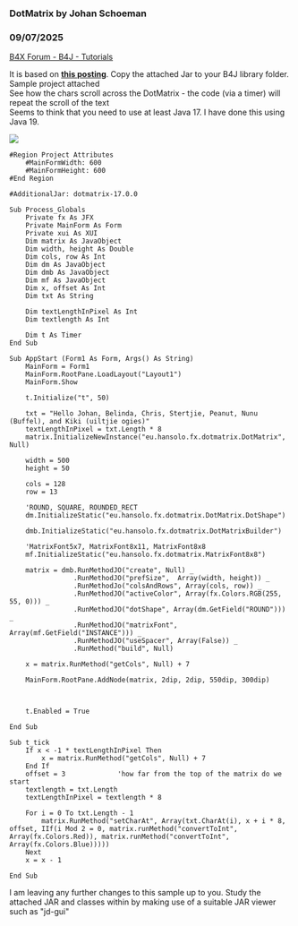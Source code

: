 ### DotMatrix by Johan Schoeman
### 09/07/2025
[B4X Forum - B4J - Tutorials](https://www.b4x.com/android/forum/threads/168557/)

It is based on [**this posting**](https://github.com/HanSolo/dotmatrix). Copy the attached Jar to your B4J library folder.  
Sample project attached  
See how the chars scroll across the DotMatrix - the code (via a timer) will repeat the scroll of the text  
Seems to think that you need to use at least Java 17. I have done this using Java 19.  
  
![](https://www.b4x.com/android/forum/attachments/166614)  
  

```B4X
#Region Project Attributes  
    #MainFormWidth: 600  
    #MainFormHeight: 600  
#End Region  
  
#AdditionalJar: dotmatrix-17.0.0  
  
Sub Process_Globals  
    Private fx As JFX  
    Private MainForm As Form  
    Private xui As XUI  
    Dim matrix As JavaObject  
    Dim width, height As Double  
    Dim cols, row As Int  
    Dim dm As JavaObject  
    Dim dmb As JavaObject  
    Dim mf As JavaObject  
    Dim x, offset As Int  
    Dim txt As String  
      
    Dim textLengthInPixel As Int  
    Dim textlength As Int  
      
    Dim t As Timer  
End Sub  
  
Sub AppStart (Form1 As Form, Args() As String)  
    MainForm = Form1  
    MainForm.RootPane.LoadLayout("Layout1")  
    MainForm.Show  
      
    t.Initialize("t", 50)  
      
    txt = "Hello Johan, Belinda, Chris, Stertjie, Peanut, Nunu (Buffel), and Kiki (uiltjie ogies)"  
    textLengthInPixel = txt.Length * 8  
    matrix.InitializeNewInstance("eu.hansolo.fx.dotmatrix.DotMatrix", Null)  
      
    width = 500  
    height = 50  
  
    cols = 128  
    row = 13  
      
    'ROUND, SQUARE, ROUNDED_RECT  
    dm.InitializeStatic("eu.hansolo.fx.dotmatrix.DotMatrix.DotShape")  
      
    dmb.InitializeStatic("eu.hansolo.fx.dotmatrix.DotMatrixBuilder")  
      
    'MatrixFont5x7, MatrixFont8x11, MatrixFont8x8  
    mf.InitializeStatic("eu.hansolo.fx.dotmatrix.MatrixFont8x8")  
      
    matrix = dmb.RunMethodJO("create", Null) _  
                .RunMethodJO("prefSize",  Array(width, height)) _  
                .RunMethodJo("colsAndRows", Array(cols, row)) _  
                .RunMethodJO("activeColor", Array(fx.Colors.RGB(255, 55, 0))) _  
                .RunMethodJO("dotShape", Array(dm.GetField("ROUND"))) _  
                .RunMethodJO("matrixFont", Array(mf.GetField("INSTANCE"))) _  
                .RunMethodJO("useSpacer", Array(False)) _  
                .RunMethod("build", Null)  
                  
    x = matrix.RunMethod("getCols", Null) + 7  
                  
    MainForm.RootPane.AddNode(matrix, 2dip, 2dip, 550dip, 300dip)       
      
      
          
    t.Enabled = True  
  
End Sub  
  
Sub t_tick  
    If x < -1 * textLengthInPixel Then  
        x = matrix.RunMethod("getCols", Null) + 7  
    End If  
    offset = 3             'how far from the top of the matrix do we start  
    textlength = txt.Length  
    textLengthInPixel = textlength * 8  
      
    For i = 0 To txt.Length - 1  
        matrix.RunMethod("setCharAt", Array(txt.CharAt(i), x + i * 8, offset, IIf(i Mod 2 = 0, matrix.runMethod("convertToInt", Array(fx.Colors.Red)), matrix.runMethod("convertToInt", Array(fx.Colors.Blue)))))  
    Next  
    x = x - 1  
  
End Sub
```

  
  
I am leaving any further changes to this sample up to you. Study the attached JAR and classes within by making use of a suitable JAR viewer such as "jd-gui"